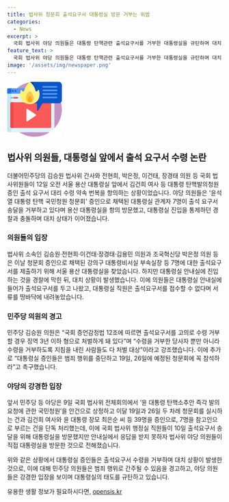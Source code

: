 ```yaml
---
title: 법사위 청문회 출석요구서 대통령실 방문 거부는 위법
categories:
  - News
excerpt: >
  국회 법사위 야당 의원들은 대통령 탄핵관련 출석요구서를 거부한 대통령실을 규탄하며 대치 상태가 잇따르고 있다. 야당 의원들은 출석요구서를 접수하려 했으나 경찰과 충돌하며 대통령실 진입을 통제당했다. 이에 의원들은 대통령실 안내실에 들어가 출석요구서를 두고 나왔고, 직원은 이를 거부하고 땅에 내팽겼다. 의원들은 이에 대해 법적 조치를 촉구하고 대통령실의 행위를 비난했다. 국회 증언감정법에 따르면 7일 전까지 출석요구서를 송달해야 하며, 대통령실은 이를 거부하여 규탄의 목소리가 높아지고 있다.
feature_text: >
  국회 법사위 야당 의원들은 대통령 탄핵관련 출석요구서를 거부한 대통령실을 규탄하며 대치 상태가 잇따르고 있다. 야당 의원들은 출석요구서를 접수하려 했으나 경찰과 충돌하며 대통령실 진입을 통제당했다. 이에 의원들은 대통령실 안내실에 들어가 출석요구서를 두고 나왔고, 직원은 이를 거부하고 땅에 내팽겼다. 의원들은 이에 대해 법적 조치를 촉구하고 대통령실의 행위를 비난했다. 국회 증언감정법에 따르면 7일 전까지 출석요구서를 송달해야 하며, 대통령실은 이를 거부하여 규탄의 목소리가 높아지고 있다.
image: '/assets/img/newspaper.png'
---
```


<p><img src="/assets/img/news.png" alt="rentncar 속보" /></p>

<h2 data-ke-size="size26">법사위 의원들, 대통령실 앞에서 출석 요구서 수령 논란</h2>

<p data-ke-size="size16">더불어민주당의 김승원 법사위 간사와 전현희, 박은정, 이건태, 장경태 의원 등 국회 법사위원들이 12일 오전 서울 용산 대통령실 앞에서 김건희 여사 등 대통령 탄핵발의청원 증인 출석 요구서 대리 수령 약속 번복을 항의하는 상황이었습니다. 야당 의원들은 '윤석열 대통령 탄핵 국민청원 청문회' 증인으로 채택된 대통령실 관계자 7명이 출석 요구서 송달을 거부하고 있다며 용산 대통령실을 항의 방문했고, 대통령실 진입을 통제하던 경찰과 충돌하며 대치 상태가 이어졌습니다.</p>

<h3 data-ke-size="size24">의원들의 입장</h3>

<p data-ke-size="size16">법사위 소속인 김승원·전현희·이건태·장경태·김용민 의원과 조국혁신당 박은정 의원 등은 이날 청문회 증인으로 채택된 강의구 대통령비서실 부속실장 등 7명에 대한 출석요구서를 제출하기 위해 서울 용산 대통령실을 찾았습니다. 하지만 대통령실 안내실에 진입하는 것을 경찰에 막힌 뒤, 대치 상황이 발생했습니다. 이에 의원들은 대통령실 안내실에 들어가 출석요구서를 두고 나왔고, 대통령실 직원은 출석요구서를 접수할 수 없다며 서류를 땅바닥에 내려놓았습니다.</p>

<h3 data-ke-size="size24">민주당 의원의 경고</h3>

<p data-ke-size="size16">민주당 김승원 의원은 “국회 증언감정법 12조에 따르면 출석요구서를 고의로 수령 거부할 경우 징역 3년 이하 형으로 처벌하게 돼 있다”며 “수령을 거부한 당사자 뿐만 아니라 수령을 거부하도록 지침을 내린 사람들도 다 처벌 대상”이라고 강조했습니다. 이에 추가로 “대통령실 증인들은 범죄 행위를 중단하고 19일, 26일에 예정된 청문회에 꼭 참석하라”고 촉구했습니다.</p>

<h3 data-ke-size="size24">야당의 강경한 입장</h3>

<p data-ke-size="size16">앞서 민주당 등 야당은 9일 국회 법사위 전체회의에서 ‘윤 대통령 탄핵소추안 즉각 발의 요청에 관한 국민청원’을 안건으로 상정하고 이달 19일과 26일 두 차례 청문회를 실시하는 건과 김건희 여사와 윤 대통령 장모 최은순 씨 등 39명을 증인으로, 7명을 참고인으로 부르는 건을 단독 처리했는데, 이에 국회 법사위 행정실 직원들이 10일 출석요구서 송달을 위해 대통령실을 방문했지만 안내실에서 응답을 받지 못하자 법사위 야당 의원들이 직접 대통령실을 방문한 것으로 전해졌습니다.</p>

<p data-ke-size="size16">위와 같은 상황에서 대통령실 증인들은 출석요구서 수령을 거부하며 대치 상황이 발생한 것으로, 이에 대해 민주당 의원들은 범죄 행위로 간주될 수 있음을 경고하고, 야당 의원들은 강경한 입장을 보이며 대통령실의 태도를 규탄하고 있습니다.</p>
유용한 생활 정보가 필요하시다면, <a href="https://opensis.kr" rel="dofollow">opensis.kr</a>


